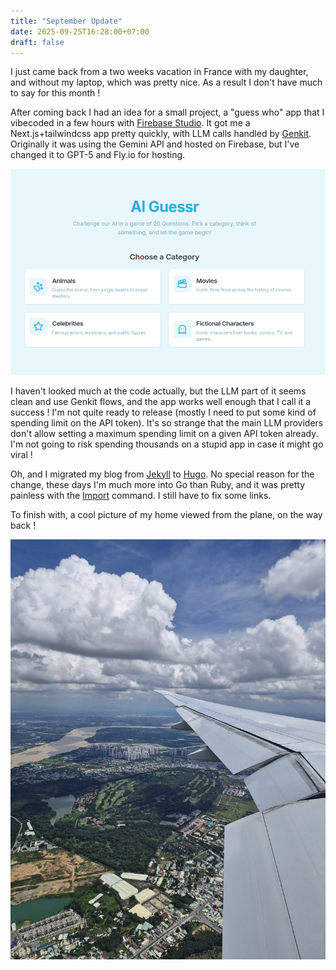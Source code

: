 ```yaml
---
title: "September Update"
date: 2025-09-25T16:28:00+07:00
draft: false
---
```


I just came back from a two weeks vacation in France with my daughter, and without my laptop, which was pretty nice. As a result I don't have much to say for this month !

After coming back I had an idea for a small project, a "guess who" app that I vibecoded in a few hours with [Firebase Studio](https://firebase.studio/). It got me a Next.js+tailwindcss app pretty quickly, with LLM calls handled by [Genkit](https://genkit.dev/). Originally it was using the Gemini API and hosted on Firebase, but I've changed it to GPT-5 and Fly.io for hosting.

![Guess Who game app](/assets/images/guesswho.png)

I haven't looked much at the code actually, but the LLM part of it seems clean and use Genkit flows, and the app works well enough that I call it a success ! I'm not quite ready to release (mostly I need to put some kind of spending limit on the API token). It's so strange that the main LLM providers don't allow setting a maximum spending limit on a given API token already. I'm not going to risk spending thousands on a stupid app in case it might go viral !

Oh, and I migrated my blog from [Jekyll](https://jekyllrb.com/) to [Hugo](https://gohugo.io/). No special reason for the change, these days I'm much more into Go than Ruby, and it was pretty painless with the [Import](https://gohugo.io/commands/hugo_import_jekyll/) command. I still have to fix some links.

To finish with, a cool picture of my home viewed from the plane, on the way back !

![Vinhomes](/assets/images/vinhomes.png)
